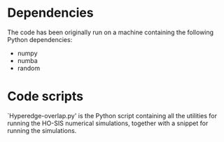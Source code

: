 # Dependencies

The code has been originally run on a machine containing the following Python dependencies:

<ul>

<li>
  numpy
</li>
<li>
  numba
</li>
<li>
  random
</li>
  
</ul>

# Code scripts

`Hyperedge-overlap.py' is the Python script containing all the utilities for running the HO-SIS numerical simulations, together with a snippet for running the simulations.

